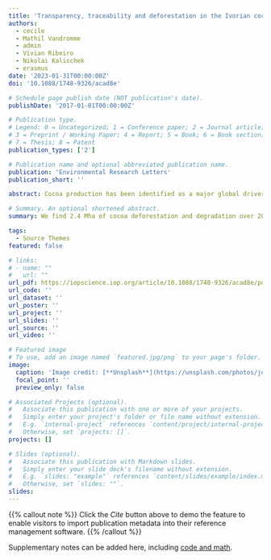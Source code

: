 ```yaml
---
title: 'Transparency, traceability and deforestation in the Ivorian cocoa supply chain'
authors:
  - cecile
  - Mathil Vandromme
  - admin
  - Vivian Ribeiro
  - Nikolai Kalischek
  - erasmus
date: '2023-01-31T00:00:00Z'
doi: '10.1088/1748-9326/acad8e'

# Schedule page publish date (NOT publication's date).
publishDate: '2017-01-01T00:00:00Z'

# Publication type.
# Legend: 0 = Uncategorized; 1 = Conference paper; 2 = Journal article;
# 3 = Preprint / Working Paper; 4 = Report; 5 = Book; 6 = Book section;
# 7 = Thesis; 8 = Patent
publication_types: ['2']

# Publication name and optional abbreviated publication name.
publication: 'Environmental Research Letters'
publication_short: ''

abstract: Cocoa production has been identified as a major global driver of deforestation, but its precise contribution to deforestation dynamics in West Africa remains unclear. It is also unknown to what degree companies and international markets are able to trace their cocoa imports, and satisfy their sustainable sourcing commitments. Here, we use publicly-available remote-sensing and supply chain data for Côte d'Ivoire, the world's largest cocoa producer, to quantify cocoa-driven deforestation and trace 2019 cocoa exports and the associated deforestation from their department of origin, via trading companies, to international markets. We find 2.4 Mha of cocoa deforestation and degradation over 2000–2019, i.e. 125 000 ha y−1, representing 45% of the total deforestation and forest degradation over that period. Only 43.6% (95% CI 42.6%–44.7%) of exports can be traced back to a specific cooperative and department. The majority of cocoa (over 55%) thus remains untraced, either indirectly sourced from local intermediaries by major traders (23.9%, 95% CI 22.9%–24.9%), or exported by untransparent traders—who disclose no information about their suppliers (32.4%). Traceability to farm lags further behind, and is insufficient to meet the EU due-diligence legislation's proposed requirement for geolocation of product origins. We estimate that trading companies in the Cocoa and Forests Initiative have mapped 40% of the total farms supplying them, representing only 22% of all Ivorian cocoa exports in 2019. We identify 838 000 hectares of deforestation over 2000–2015 associated with 2019 EU imports, 56% of this arising through untraced sourcing. We discuss issues of company- and state-led traceability systems, often presented as solutions to deforestation, and stress the need for transparency and for the sector to work beyond individual supply chains, at landscape-level, calling for collaboration, stronger regulatory policies, and investments to preserve the remaining stretches of forests in West Africa.

# Summary. An optional shortened abstract.
summary: We find 2.4 Mha of cocoa deforestation and degradation over 2000–2019, i.e. 125 000 ha y−1, representing 45% of the total deforestation and forest degradation over that period.

tags:
  - Source Themes
featured: false

# links:
# - name: ""
#   url: ""
url_pdf: https://iopscience.iop.org/article/10.1088/1748-9326/acad8e/pdf
url_code: ''
url_dataset: ''
url_poster: ''
url_project: ''
url_slides: ''
url_source: ''
url_video: ''

# Featured image
# To use, add an image named `featured.jpg/png` to your page's folder.
image:
  caption: 'Image credit: [**Unsplash**](https://unsplash.com/photos/jdD8gXaTZsc)'
  focal_point: ''
  preview_only: false

# Associated Projects (optional).
#   Associate this publication with one or more of your projects.
#   Simply enter your project's folder or file name without extension.
#   E.g. `internal-project` references `content/project/internal-project/index.md`.
#   Otherwise, set `projects: []`.
projects: []

# Slides (optional).
#   Associate this publication with Markdown slides.
#   Simply enter your slide deck's filename without extension.
#   E.g. `slides: "example"` references `content/slides/example/index.md`.
#   Otherwise, set `slides: ""`.
slides:
---
```


{{% callout note %}}
Click the _Cite_ button above to demo the feature to enable visitors to import publication metadata into their reference management software.
{{% /callout %}}

Supplementary notes can be added here, including [code and math](https://wowchemy.com/docs/content/writing-markdown-latex/).
